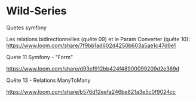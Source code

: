 # Wild-Series
Quetes symfony

Les relations bidirectionnelles (quête 09) et le Param Converter (quête 10): https://www.loom.com/share/7f9bb1ad602d4250b603a5ae1c47d9e1


Quete 11 Symfony - "Form"

https://www.loom.com/share/d93ef912bb424f48900099209d2e369d

Quête 13 - Relations ManyToMany

https://www.loom.com/share/b576d12eefa246be821a3e5c0f9024cc
